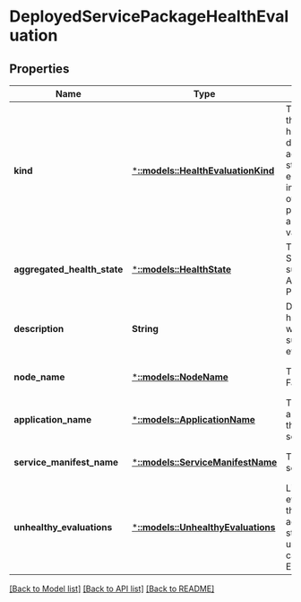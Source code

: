 # DeployedServicePackageHealthEvaluation

## Properties
Name | Type | Description | Notes
------------ | ------------- | ------------- | -------------
**kind** | [***::models::HealthEvaluationKind**](HealthEvaluationKind.md) | The health manager in the cluster performs health evaluations in determining the aggregated health state of an entity. This enumeration provides information on the kind of evaluation that was performed. Following are the possible values. | [default to null]
**aggregated_health_state** | [***::models::HealthState**](HealthState.md) | The health state of a Service Fabric entity such as Cluster, Node, Application, Service, Partition, Replica etc. | [optional] [default to null]
**description** | **String** | Description of the health evaluation, which represents a summary of the evaluation process. | [optional] [default to null]
**node_name** | [***::models::NodeName**](NodeName.md) | The name of a Service Fabric node. | [optional] [default to null]
**application_name** | [***::models::ApplicationName**](ApplicationName.md) | The name of the application, including the &#39;fabric:&#39; URI scheme. | [optional] [default to null]
**service_manifest_name** | [***::models::ServiceManifestName**](ServiceManifestName.md) | The name of the service manifest. | [optional] [default to null]
**unhealthy_evaluations** | [***::models::UnhealthyEvaluations**](UnhealthyEvaluations.md) | List of unhealthy evaluations that led to the current aggregated health state. The type of the unhealthy evaluations can be EventHealthEvaluation. | [optional] [default to null]

[[Back to Model list]](../README.md#documentation-for-models) [[Back to API list]](../README.md#documentation-for-api-endpoints) [[Back to README]](../README.md)


